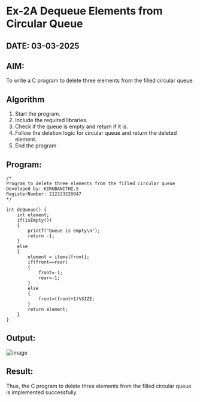 # Ex-2A Dequeue Elements from Circular Queue
## DATE: 03-03-2025
## AIM:
To write a C program to delete three elements from the filled circular queue.

## Algorithm
1. Start the program.
2. Include the required libraries.
3. Check if the queue is empty and return if it is.
4. Follow the deletion logic for circular queue and return the deleted element.
5. End the program

## Program:
```
/*
Program to delete three elements from the filled circular queue
Developed by: KIRUBANITHI.S
RegisterNumber: 212223220047
*/

int deQueue() {
    int element;
    if(isEmpty())
    {
        printf("Queue is empty\n");
        return -1;
    }
    else
    {
        element = items[front];
        if(front==rear)
        {
            front=-1;
            rear=-1;
        }
        else
        {
            front=(front+1)%SIZE;
        }
        return element;
    }
}
```

## Output:

![image](https://github.com/user-attachments/assets/356a82ca-fd0f-4060-ac12-87adc29dd5b9)

## Result:
Thus, the C program to delete three elements from the filled circular queue is implemented successfully.
